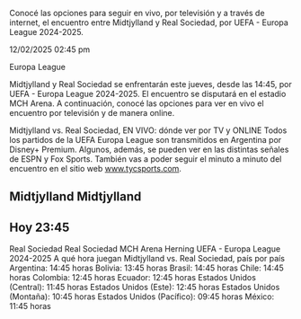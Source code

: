 Conocé las opciones para seguir en vivo, por televisión y a través de internet, el encuentro entre Midtjylland y Real Sociedad, por UEFA - Europa League 2024-2025.

12/02/2025 02:45 pm

Europa League


Midtjylland y Real Sociedad se enfrentarán este jueves, desde las 14:45, por UEFA - Europa League 2024-2025. El encuentro se disputará en el estadio MCH Arena. A continuación, conocé las opciones para ver en vivo el encuentro por televisión y de manera online.

Midtjylland vs. Real Sociedad, EN VIVO: dónde ver por TV y ONLINE
Todos los partidos de la UEFA Europa League son transmitidos en Argentina por Disney+ Premium. Algunos, además, se pueden ver en las distintas señales de ESPN y Fox Sports. También vas a poder seguir el minuto a minuto del encuentro en el sitio web www.tycsports.com.

Midtjylland
Midtjylland
-
Hoy 23:45
-
Real Sociedad
Real Sociedad
MCH Arena Herning
UEFA - Europa League 2024-2025
A qué hora juegan Midtjylland vs. Real Sociedad, país por país
Argentina: 14:45 horas
Bolivia: 13:45 horas
Brasil: 14:45 horas
Chile: 14:45 horas
Colombia: 12:45 horas
Ecuador: 12:45 horas
Estados Unidos (Central): 11:45 horas
Estados Unidos (Este): 12:45 horas
Estados Unidos (Montaña): 10:45 horas
Estados Unidos (Pacífico): 09:45 horas
México: 11:45 horas
